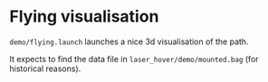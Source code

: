 Flying visualisation
====================


`demo/flying.launch` launches a nice 3d visualisation of the path.

It expects to find the data file in `laser_hover/demo/mounted.bag` (for historical reasons).
